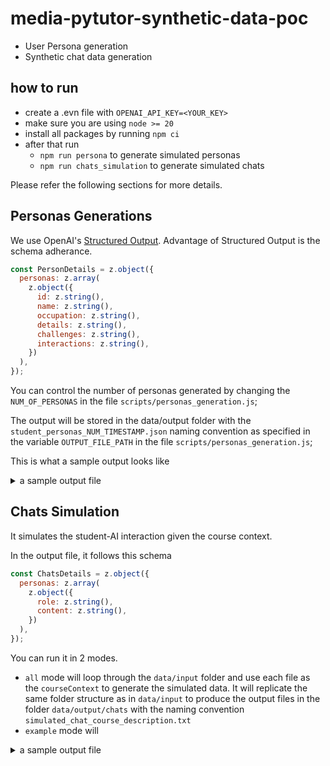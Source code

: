 # media-pytutor-synthetic-data-poc

- User Persona generation
- Synthetic chat data generation

## how to run

- create a .evn file with `OPENAI_API_KEY=<YOUR_KEY>`
- make sure you are using `node >= 20`
- install all packages by running `npm ci`
- after that run
  - `npm run persona` to generate simulated personas
  - `npm run chats_simulation` to generate simulated chats

Please refer the following sections for more details.

## Personas Generations

We use OpenAI's [Structured Output](https://platform.openai.com/docs/guides/structured-outputs/structured-outputs). Advantage of Structured Output is the schema adherance.

```js
const PersonDetails = z.object({
  personas: z.array(
    z.object({
      id: z.string(),
      name: z.string(),
      occupation: z.string(),
      details: z.string(),
      challenges: z.string(),
      interactions: z.string(),
    })
  ),
});
```

You can control the number of personas generated by changing the `NUM_OF_PERSONAS` in the file `scripts/personas_generation.js`;

The output will be stored in the data/output folder with the `student_personas_NUM_TIMESTAMP.json` naming convention as specified in the variable `OUTPUT_FILE_PATH` in the file `scripts/personas_generation.js`;

This is what a sample output looks like

<details>
<summary>a sample output file</summary>

```json
{
  "personas": [
    {
      "id": "1",
      "name": "Asha Patel",
      "occupation": "Psychology Undergraduate Student",
      "details": "Asha Patel is a 19-year-old female from Singapore, currently pursuing a Bachelor's degree in Psychology at a local university. She has a keen interest in how technology can be used to improve mental health services and is taking an introductory programming course to understand how software might be designed to support this field. Asha loves working on projects that combine her love for psychology with her growing interest in technology. She aims to develop her own mobile application that can help teenagers manage stress and anxiety.",
      "challenges": "Despite her enthusiasm, Asha often struggles with the logical constructs of programming, finding it challenging to translate her ideas into code. She is also unfamiliar with technical jargon which makes theoretical concepts harder to grasp quickly.",
      "interactions": "Asha prefers engaging with the course through practical assignments and hands-on projects rather than theoretical readings. She actively participates in online discussions and seeks help from her classmates and professors to clarify her doubts. She often joins study groups to collaborate on assignments and borrows time at the tech lab to experiment with coding exercises."
    },
    {
      "id": "2",
      "name": "Miguel Torres",
      "occupation": "Business Management Student",
      "details": "Miguel Torres is a 21-year-old male from Mexico, currently studying Business Management at a well-known international university. Though his primary focus is on business, he knows that understanding technology is crucial in today's market and has decided to explore programming to enhance his skill set. He is energetic, curious, and often thinks of ways to integrate technology into business strategies, especially in streamlining operations for small businesses.",
      "challenges": "Miguel finds it difficult to abstract when learning new programming concepts and often needs concrete examples to see how they apply to real-world scenarios. Time management is also an issue for him as he juggles multiple commitments including sports and club activities.",
      "interactions": "Miguel is a visual learner and benefits from video tutorials and interactive coding platforms which provide immediate feedback. He usually connects with his course instructors during office hours for one-on-one guidance and is active in discussion forums where he both asks questions and helps peers with business-related applications of programming."
    }
  ]
}
```

</details>

## Chats Simulation

It simulates the student-AI interaction given the course context.

In the output file, it follows this schema

```js
const ChatsDetails = z.object({
  personas: z.array(
    z.object({
      role: z.string(),
      content: z.string(),
    })
  ),
});
```

You can run it in 2 modes.

- `all` mode will loop through the `data/input` folder and use each file as the `courseContext` to generate the simulated data. It will replicate the same folder structure as in `data/input` to produce the output files in the folder `data/output/chats` with the naming convention `simulated_chat_course_description.txt`
- `example` mode will

<details>
<summary>a sample output file</summary>

```json
{
  "personas": [
    {
      "role": "user",
      "content": "Hi, I'm having trouble with understanding the concept of \"loops\" in the Python course. Can you help me?"
    },
    {
      "role": "assistant",
      "content": "Of course! Loops are used to repeat a block of code multiple times. A common type is the \"for loop\", which iterates over a sequence like a list or string. Have you tried writing a simple loop yet?"
    },
    {
      "role": "user",
      "content": "I haven't written one yet, but I keep getting confused about when to use a \"for loop\" and when to use a \"while loop\"."
    },
    {
      "role": "assistant",
      "content": "Great question! Use a \"for loop\" when you know before starting the loop how many times you'll need to execute it. Use a \"while loop\" when the number of iterations needs to be determined by a condition."
    },
    {
      "role": "user",
      "content": "Oh, that makes sense. Can you give me an example of each?"
    },
    {
      "role": "assistant",
      "content": "Sure! A \"for loop\" example is: `for i in range(3): print(i)` which prints numbers 0, 1, 2. A \"while loop\" example is: `i = 0 while i < 3: print(i) i += 1`, which does the same thing."
    },
    {
      "role": "user",
      "content": "Thanks! That helps. I'll give these a try and let you know if I run into any issues."
    },
    {
      "role": "assistant",
      "content": "Sounds good, let me know how it goes! Remember, practice is key!"
    },
    {
      "role": "user",
      "content": "Hi again, I'm trying to debug my code, but I keep getting a \"syntax error\". I'm not sure what's causing it."
    },
    {
      "role": "assistant",
      "content": "Syntax errors often occur due to typos or incorrect use of Python keywords. Could you check if all your colons, indentations, and parentheses are correctly placed?"
    },
    {
      "role": "user",
      "content": "I found a missing colon in my \"if\" statement! But now it says \"IndentationError\"."
    },
    {
      "role": "assistant",
      "content": "Python relies on indentation to define code blocks. Make sure each block of code, like after \"if\", is indented consistently. Try using either spaces or tabs, but not both."
    },
    {
      "role": "user",
      "content": "Got it! I fixed the indentation, and it runs now. Thank you!"
    },
    {
      "role": "assistant",
      "content": "Great job! Debugging can be tricky, but you're getting the hang of it. Keep practicing!"
    },
    {
      "role": "user",
      "content": "I'm struggling with how to document my code properly. Any tips?"
    },
    {
      "role": "assistant",
      "content": "Certainly! Use comments to explain your code's purpose. Start each file with a brief description, and use comments to clarify complex sections. Always make your code as readable as possible for others."
    },
    {
      "role": "user",
      "content": "Do you recommend using comments for every line of code?"
    },
    {
      "role": "assistant",
      "content": "Not for every line. Focus on areas that aren't immediately clear or when explaining the logic behind your code. Comments should enhance understanding, not clutter your code."
    },
    {
      "role": "user",
      "content": "That makes sense, I'll try to add meaningful comments to my assignment. Thanks!"
    },
    {
      "role": "assistant",
      "content": "You're welcome! Detailed comments will definitely help others (and future you) understand your code better. Let me know if you have more questions!"
    },
    {
      "role": "user",
      "content": "One last question, what's the best way to handle user inputs for the velocity calculation program?"
    },
    {
      "role": "assistant",
      "content": "Good question! Use the `input()` function to get data from the user. Then, you can convert it to the needed type with functions like `int()` or `float()` before performing calculations. Do some tests to ensure you're handling invalid inputs properly."
    }
  ]
}
```

</details>
